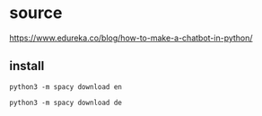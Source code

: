 # source

https://www.edureka.co/blog/how-to-make-a-chatbot-in-python/


## install
``` 
python3 -m spacy download en
```
``` 
python3 -m spacy download de
```
